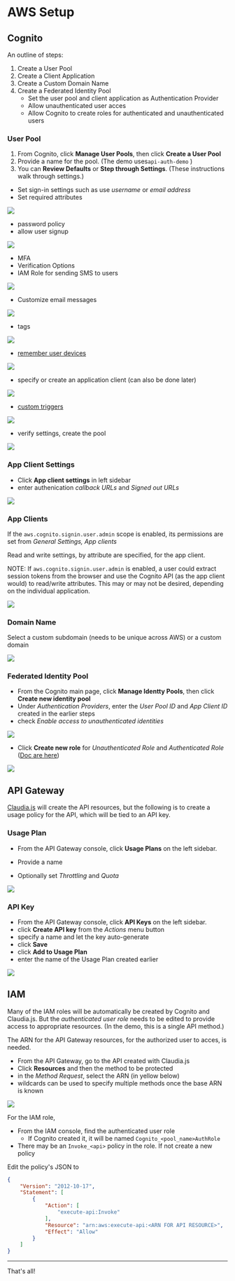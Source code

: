# AWS Setup

## Cognito

An outline of steps:

1. Create a User Pool
2. Create a Client Application
3. Create a Custom Domain Name
4. Create a Federated Identity Pool
   * Set the user pool and client application as Authentication Provider
   * Allow unauthenticated user acces
   * Allow Cognito to create roles for authenticated and unauthenticated users

### User Pool

1. From Cognito, click **Manage User Pools**,  then click **Create a User Pool**
2. Provide a name for the pool. (The demo uses`api-auth-demo` )
3. You can **Review Defaults** or **Step through Settings**. (These instructions walk through settings.)



* Set sign-in settings such as use *username* or *email address*
* Set required attributes

![](./images/aws-cognito-pool-create_1.png)



 * password policy
 * allow user signup

![](./images/aws-cognito-pool-create_2.png)



* MFA
* Verification Options
* IAM Role for sending SMS to users

![](./images/aws-cognito-pool-create_3.png)



* Customize email messages

![](./images/aws-cognito-pool-create_4.png)



* tags

![](./images/aws-cognito-pool-create_5.png)



* [remember user devices](https://docs.aws.amazon.com/cognito/latest/developerguide/amazon-cognito-user-pools-device-tracking.html)

![](./images/aws-cognito-pool-create_6.png)



* specify or create an application client (can also be done later)

![](./images/aws-cognito-pool-create_7.png)



* [custom triggers](https://docs.aws.amazon.com/cognito/latest/developerguide/cognito-user-identity-pools-working-with-aws-lambda-triggers.html)

![](./images/aws-cognito-pool-create_8.png)



* verify settings, create the pool

![](./docs/images/aws-cognito-pool-create_9.png)



### App Client Settings

* Click **App client settings** in left sidebar
* enter authenication *callback URLs* and *Signed out URLs*

![](./images/aws-cognito-client-settings.png)

### App Clients

If the `aws.cognito.signin.user.admin` scope is enabled, its permissions are set from *General Settings, App clients*

Read and write settings, by attribute are specified, for the app client. 

NOTE: If `aws.cognito.signin.user.admin` is enabled, a user could extract session tokens from the browser and use the Cognito API (as the app client would) to read/write attributes. This may or may not be desired, depending on the individual application.

![](./images/aws-cognito-client-permissions.png) 

### Domain Name

Select a custom subdomain (needs to be unique across AWS) or a custom domain

![](./images/aws-cognito-domain-name.png)

### Federated Identity Pool

* From the Cognito main page, click **Manage Identty Pools**, then click **Create new identity pool**
* Under *Authentication Providers*, enter the *User Pool ID* and *App Client ID* created in the earlier steps
* check *Enable access to unauthenticated identities*

![](./images/aws-cognito-idenity-pool.png)



* Click **Create new role** for *Unauthenticated Role* and *Authenticated Role* ([Doc are here](https://docs.aws.amazon.com/cognito/latest/developerguide/identity-pools.html))

![](./images/aws-cognito-idenity-pool-settings.png)

## API Gateway

[Claudia.js](https://claudiajs.com/) will create the API resources, but the following is to create a usage policy for the API, which will be tied to an API key.

### Usage Plan

* From the API Gateway console, click **Usage Plans** on the left sidebar.

* Provide a name

* Optionally set *Throttling* and *Quota*

  

![](./images/aws-api-usage_1.png)

### API Key

* From the API Gateway console, click **API Keys** on the left sidebar.
* click **Create API key** from the *Actions* menu button
* specify a name and let the key auto-generate
* click **Save**
* click **Add to Usage Plan**
* enter the name of the Usage Plan created earlier

![](./docs/images/aws-api-key.png)

## IAM

Many of the IAM roles will be automatically be created by Cognito and Claudia.js. But the *authenticated user role* needs to be edited to provide access to appropriate resources. (In the demo, this is a single API method.)

The ARN for the API Gateway resources, for the authorized user to acces, is needed.

* From the API Gateway, go to the API created with Claudia.js
* Click **Resources** and then the method to be protected
* in the *Method Request*, select the ARN (in yellow below)
* wildcards can be used to specify multiple methods once the base ARN is known

![](./images/api-arn.jpeg)



For the IAM role,

* From the IAM console, find the authenticated user role
  * If Cognito created it, it will be named `Cognito_<pool_name>AuthRole`
* There may be an `Invoke_<api>` policy in the role. If not create a new policy

Edit the policy's JSON to

```json
{
    "Version": "2012-10-17",
    "Statement": [
        {
            "Action": [
                "execute-api:Invoke"
            ],
            "Resource": "arn:aws:execute-api:<ARN FOR API RESOURCE>",
            "Effect": "Allow"
        }
    ]
}
```



------

That's all!